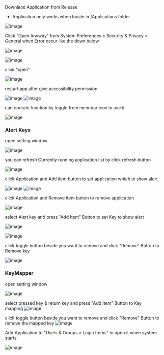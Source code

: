 Downlaod Application from Release
* Application only works when locate in /Applications folder

![image](https://user-images.githubusercontent.com/52348220/164450666-6c7e4065-ef00-4f53-8d5f-9f0f7fe0ad91.png)



Click “Open Anyway” from System Preferences > Security & Privacy > General when Error occur like the down below

![image](https://user-images.githubusercontent.com/52348220/150670575-84e1b0c8-3c9b-407c-bccd-e6cb548434d5.png)

![image](https://user-images.githubusercontent.com/52348220/150670596-140516e9-377d-4e02-a92d-d623668c1f9a.png)


click "open"

![image](https://user-images.githubusercontent.com/52348220/150670609-d016247d-809f-487e-8cff-7fe3c6655f61.png)


restart app after give accessibility permission

![image](https://user-images.githubusercontent.com/52348220/164450989-4084ad17-dd65-49e4-9174-4de66399959a.png)
 ![image](https://user-images.githubusercontent.com/52348220/149314729-20718a8f-5b45-4f7b-a6e5-a626f73afdf9.png)


can operate function by toggle from menubar icon to use it

![image](https://user-images.githubusercontent.com/52348220/174285638-b2296656-beaa-4e7c-8352-2d05af2eeb7f.png)


### Alert Keys
open setting window

![image](https://user-images.githubusercontent.com/52348220/174285929-ea239f8d-1876-4d25-bb12-27c3df789699.png)

you can refresh Currently running application list by click refresh button

![image](https://user-images.githubusercontent.com/52348220/174286085-c0c74a04-e742-44db-9a2e-22aa81af5453.png)

click Application and Add item button to set application which to show alert

![image](https://user-images.githubusercontent.com/52348220/174286297-67042ca2-3322-4f35-b40b-8a29e8c2d855.png)
![image](https://user-images.githubusercontent.com/52348220/174286303-1255c714-cb3e-468c-aad6-116d6385b0bd.png)

click Application and Remove item button to remove application

![image](https://user-images.githubusercontent.com/52348220/174286488-2c47c74a-ca3e-4e9c-ad37-8c914d0b742b.png)

select Alert key and press "Add Item" Button to set Key to show alert

![image](https://user-images.githubusercontent.com/52348220/174286760-682c380b-ac20-4510-98dc-fea186fe5c45.png)

![image](https://user-images.githubusercontent.com/52348220/174286775-0872f45a-c030-4dba-8a82-c552dd4f7330.png)


click toggle button beside you want to remove and click "Remove" Button to Remove key

![image](https://user-images.githubusercontent.com/52348220/174286906-aa1082ab-f4e4-4d5e-9d36-73e86224d4bb.png)


### KeyMapper
open setting window

![image](https://user-images.githubusercontent.com/52348220/174285788-d25a0f9b-5507-4d1d-9992-94269516d125.png)


select pressed key & return key and press "Add Item" Button to Key mapping
![image](https://user-images.githubusercontent.com/52348220/164451258-07b92c98-c0c8-455a-b46f-d2dfaf36fa2c.png)


click toggle button beside you want to remove and click "Remove" Button to remove the mapped key
![image](https://user-images.githubusercontent.com/52348220/164451206-67e53085-852f-40cd-a5aa-03b362fbdeff.png)



Add Application to "Users & Groups > Login Items" to open it when system starts

![image](https://user-images.githubusercontent.com/52348220/164450630-945aec96-6629-4f23-b030-3b6e616e74b5.png)


